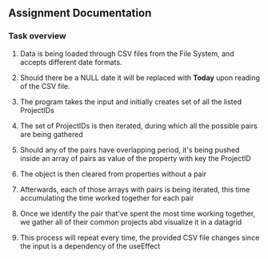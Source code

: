 ## Assignment Documentation

### Task overview
1. Data is being loaded through CSV files from the File System, and accepts different date formats.

2. Should there be a NULL date it will be replaced with **Today** upon reading of the CSV file.

3. The program takes the input and initially creates set of all the listed ProjectIDs

4. The set of ProjectIDs is then iterated, during which all the possible pairs are being gathered

5. Should any of the pairs have overlapping period, it's being pushed inside an array of pairs as value of the property with key the ProjectID

6. The object is then cleared from properties without a pair

7. Afterwards, each of those arrays with pairs is being iterated, this time accumulating the time worked together for each pair

8. Once we identify the pair that've spent the most time working together, we gather all of their common projects abd visualize it in a datagrid

9. This process will repeat every time, the provided CSV file changes since the input is a dependency of the useEffect